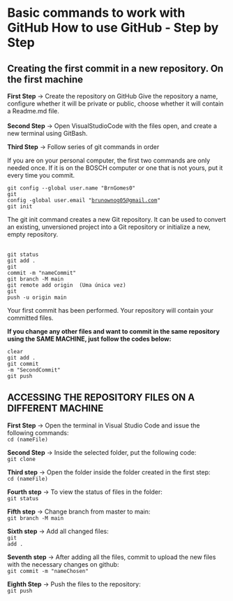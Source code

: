 # Basic commands to work with GitHub How to use GitHub - Step by Step

## Creating the first commit in a new repository. On the first machine

<strong>First Step</strong> → Create the repository on GitHub
Give the repository a name, configure whether it will be private or public, choose whether it will contain a Readme.md file.
<br>
<br>
<strong>Second Step</strong> → Open VisualStudioCode with the files open, and create a new terminal using GitBash.

<strong>Third Step</strong> → Follow series of git commands in order

If you are on your personal computer, the first two commands are only needed once. If it is on the BOSCH computer or one that is not yours, put it every time you commit.

<code>git config --global user.name "BrnGomes0"</code>
<br>
<code>git config -global user.email "brunownog05@gmail.com"</code>
<br>
<code>git init</code> <p> The git init command creates a new Git repository. It can be used to convert an existing, unversioned project into a Git repository or initialize a new, empty repository.</p>
<br>
<code>git status</code>
<br>
<code>git add .</code>
<br>
<code>git commit -m "nameCommit" </code>
<br>
<code>git branch -M main</code>
<br>
<code>git remote add origin <link> (Uma única vez)</code>
<br>
<code>git push -u origin main</code>
<br>

Your first commit has been performed. Your repository will contain your committed files. 

<strong>If you change any other files and want to commit in the same repository using the SAME MACHINE, just follow the codes below:</strong>

<code>clear</code>
<br>
<code>git add .</code>
<br>
<code>git commit -m "SecondCommit"</code>
<br>
<code>git push</code> 
<br>
## ACCESSING THE REPOSITORY FILES ON A DIFFERENT MACHINE

<strong>First Step</strong> → Open the terminal in Visual Studio Code and issue the following commands:
<br>
<code>cd (nameFile)</code>

<strong>Second Step</strong>  → Inside the selected folder, put the following code:
<br>
<code>git clone <LinkRepositoryAlreadyCreated></code>

<strong>Third step</strong> → Open the folder inside the folder created in the first step:
<br>
<code>cd (nameFile)</code>

<strong>Fourth step</strong> → To view the status of files in the folder:
<br>
<code>git status</code>

<strong>Fifth step</strong> → Change branch from master to main:
<br>
<code>git branch -M main</code>

<strong>Sixth step</strong> → Add all changed files:
<br>
<code>git add .</code>

<strong>Seventh step</strong> → After adding all the files, commit to upload the new files with the necessary changes on github:
<br>
<code>git commit -m "nameChosen"</code>

<strong>Eighth Step</strong> → Push the files to the repository:
<br>
<code>git push</code>
